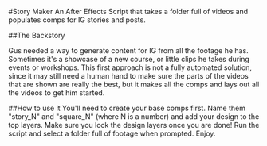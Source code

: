 #Story Maker
An After Effects Script that takes a folder full of videos and populates comps for IG stories and posts.

##The Backstory

Gus needed a way to generate content for IG from all the footage he has.
Sometimes it's a showcase of a new course, or little clips he takes during events or workshops.
This first approach is not a fully automated solution, since it may still need a human hand to make sure the parts of the videos that are shown are really the best, but it makes all the comps and lays out all the videos to get him started.

##How to use it
You'll need to create your base comps first.
Name them "story_N" and "square_N" (where N is a number) and add your design to the top layers. Make sure you lock the design layers once you are done!
Run the script and select a folder full of footage when prompted.
Enjoy.
